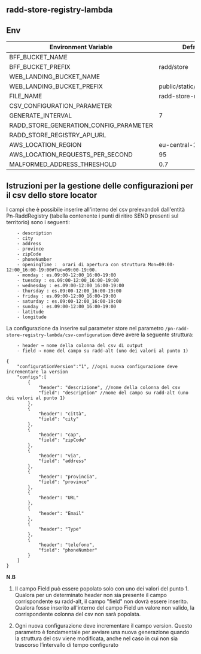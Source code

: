 ## radd-store-registry-lambda

## Env
| **Environment Variable**               | **Default**             | **Required** |
|----------------------------------------|-------------------------|:------------:|
| BFF_BUCKET_NAME                        |                         |     yes      |
| BFF_BUCKET_PREFIX                      | radd/store              |     no       |
| WEB_LANDING_BUCKET_NAME                |                         |     yes      |
| WEB_LANDING_BUCKET_PREFIX              | public/static/documents |     no       |
| FILE_NAME                              | radd-store-registry     |     no       |
| CSV_CONFIGURATION_PARAMETER            |                         |     yes      |
| GENERATE_INTERVAL                      | 7                       |     no       |
| RADD_STORE_GENERATION_CONFIG_PARAMETER |                         |     no       |
| RADD_STORE_REGISTRY_API_URL            |                         |     yes      |
| AWS_LOCATION_REGION                    | eu-central-1            |     yes      |
| AWS_LOCATION_REQUESTS_PER_SECOND       | 95                      |     yes      |
| MALFORMED_ADDRESS_THRESHOLD            | 0.7                     |     yes      |

## Istruzioni per la gestione delle configurazioni per il csv dello store locator

I campi che è possibile inserire all'interno del csv prelevandoli dall'entità Pn-RaddRegistry (tabella contenente i punti di ritiro SEND presenti sul territorio)
sono i seguenti:
```
    - description
    - city
    - address
    - province
    - zipCode
    - phoneNumber
    - openingTime :  orari di apertura con struttura Mon=09:00-12:00_16:00-19:00#Tue=09:00-19:00.
    - monday : es.09:00-12:00_16:00-19:00
    - tuesday : es.09:00-12:00_16:00-19:00
    - wednesday : es.09:00-12:00_16:00-19:00 
    - thursday : es.09:00-12:00_16:00-19:00
    - friday : es.09:00-12:00_16:00-19:00
    - saturday : es.09:00-12:00_16:00-19:00
    - sunday : es.09:00-12:00_16:00-19:00
    - latitude
    - longitude
```

La configurazione da inserire sul parameter store nel parametro `/pn-radd-store-registry-lambda/csv-configuration` deve avere la seguente struttura:

```
    - header → nome della colonna del csv di output 
    - field → nome del campo su radd-alt (uno dei valori al punto 1)
 ```   

```
{
    "configurationVersion":"1", //ogni nuova configurazione deve incrementare la version
    "configs":[
        {
            "header": "descrizione", //nome della colonna del csv
            "field": "description" //nome del campo su radd-alt (uno dei valori al punto 1)
        },
        {
            "header": "città",
            "field": "city"
        },
        {
            "header": "cap",
            "field": "zipCode"
        },
        {
            "header": "via",
            "field": "address"
        },
        {
            "header": "provincia",
            "field": "province"
        },
        {
            "header": "URL"
        },
        {
            "header": "Email"
        },
        {
            "header": "Type"
        },
        {
            "header": "telefono",
            "field": "phoneNumber"
        }
    ]
}
```

**N.B**

1. Il campo Field può essere popolato solo con uno dei valori del punto 1.
   Qualora per un determinato header non sia presente il campo corrispondente su radd-alt, il campo "field" non dovrà essere inserito.
   Qualora fosse inserito all'interno del campo Field un valore non valido, la corrispondente colonna del csv non sarà popolata.

4. Ogni nuova configurazione deve incrementare il campo version.
   Questo parametro è fondamentale per avviare una nuova generazione quando la struttura del csv viene modificata,
   anche nel caso in cui non sia trascorso l’intervallo di tempo configurato

